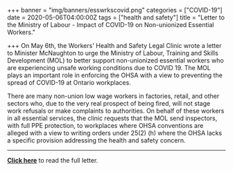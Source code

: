 +++
banner = "img/banners/esswrkscovid.png"
categories = ["COVID-19"]
date = 2020-05-06T04:00:00Z
tags = ["health and safety"]
title = "Letter to the Ministry of Labour - Impact of COVID-19 on Non-unionized Essential Workers."

+++
On May 6th, the Workers' Health and Safety Legal Clinic wrote a letter to Minister McNaughton to urge the Ministry of Labour, Training and Skills Development (MOL) to better support non-unionized essential workers who are experiencing unsafe working conditions due to COVID 19. The MOL plays an important role in enforcing the OHSA with a view to preventing the spread of COVID-19 at Ontario workplaces. 

There are many non-union low wage workers in factories, retail, and other sectors who, due to the very real prospect of being fired, will not stage work refusals or make complaints to authorities. On behalf of these workers in all essential services, the clinic requests that the MOL send inspectors, with full PPE protection, to workplaces where OHSA conventions are alleged with a view to writing orders under 25(2) (h) where the OHSA lacks a specific provision addressing the health and safety concern.

***

[**Click here**](https://s3.amazonaws.com/newsletter.workers-safety.ca/newsletters/Clinic+Projects/COVID-19/WHSLC_COVID-19+Ministry+of+Labour+Letter+05+04+20.pdf) to read the full letter.
